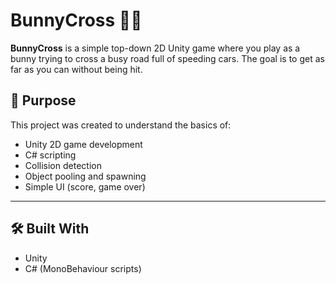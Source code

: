 # BunnyCross 🐰🚗

**BunnyCross** is a simple top-down 2D Unity game where you play as a bunny trying to cross a busy road full of speeding cars. The goal is to get as far as you can without being hit.

## 🧠 Purpose

This project was created to understand the basics of:
- Unity 2D game development
- C# scripting
- Collision detection
- Object pooling and spawning
- Simple UI (score, game over)

---

## 🛠️ Built With

- Unity
- C# (MonoBehaviour scripts)
